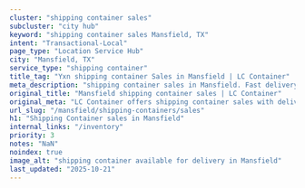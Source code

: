 ```yaml
---
cluster: "shipping container sales"
subcluster: "city hub"
keyword: "shipping container sales Mansfield, TX"
intent: "Transactional-Local"
page_type: "Location Service Hub"
city: "Mansfield, TX"
service_type: "shipping container"
title_tag: "Yxn shipping container Sales in Mansfield | LC Container"
meta_description: "shipping container sales in Mansfield. Fast delivery, competitive pricing. Serving shipping containers area. Quote ID: J16. Call (214) 524-4168 for your free quote today."
original_title: "Mansfield shipping container sales | LC Container"
original_meta: "LC Container offers shipping container sales with delivery in Mansfield, TX. Local. Fast quotes. Since 2003."
url_slug: "/mansfield/shipping-containers/sales"
h1: "Shipping Container sales in Mansfield"
internal_links: "/inventory"
priority: 3
notes: "NaN"
noindex: true
image_alt: "shipping container available for delivery in Mansfield"
last_updated: "2025-10-21"
---
```


<!-- TODO: Add unique city/inventory copy, images, and internal links here. -->

